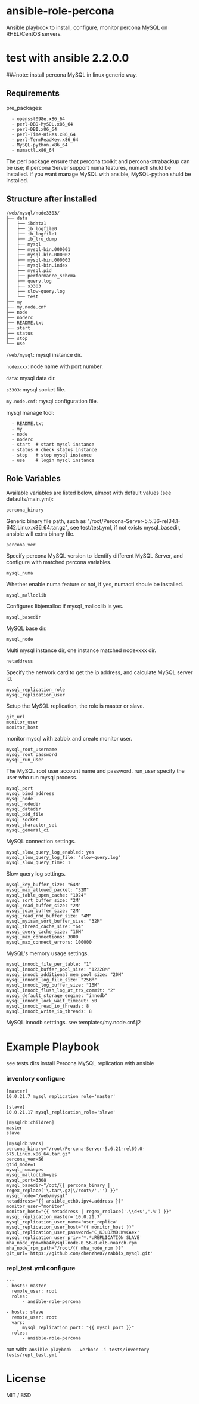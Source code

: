 # ansible-role-percona
Ansible playbook to install, configure, monitor percona MySQL on RHEL/CentOS servers.

# test with ansible 2.2.0.0

###note: install percona MySQL in linux generic way.

## Requirements

pre_packages:
```
  - openssl098e.x86_64
  - perl-DBD-MySQL.x86_64
  - perl-DBI.x86_64
  - perl-Time-HiRes.x86_64
  - perl-TermReadKey.x86_64
  - MySQL-python.x86_64
  - numactl.x86_64
```
The perl package ensure that percona toolkit and percona-xtrabackup can be use;
if percona Server support numa features, numactl shuld be installed. if you 
want manage MySQL with ansible, MySQL-python shuld be installed.

## Structure after installed
```
/web/mysql/node3303/
├── data
│   ├── ibdata1
│   ├── ib_logfile0
│   ├── ib_logfile1
│   ├── ib_lru_dump
│   ├── mysql
│   ├── mysql-bin.000001
│   ├── mysql-bin.000002
│   ├── mysql-bin.000003
│   ├── mysql-bin.index
│   ├── mysql.pid
│   ├── performance_schema
│   ├── query.log
│   ├── s3303
│   ├── slow-query.log
│   └── test
├── my
├── my.node.cnf
├── node
├── noderc
├── README.txt
├── start
├── status
├── stop
└── use
```
`/web/mysql`:  mysql instance dir.

`nodexxxx`:    node name with port number.

`data`:        mysql data dir.

`s3303`:       mysql socket file.

`my.node.cnf`: mysql configuration file.

mysql manage tool:
```
  - README.txt
  - my
  - node
  - noderc
  - start  # start mysql instance
  - status # check status instance
  - stop   # stop mysql instance
  - use    # login mysql instance
```

## Role Variables

Available variables are listed below, almost with default values (see defaults/main.yml):

```
percona_binary

```
Generic binary file path, such as "/root/Percona-Server-5.5.36-rel34.1-642.Linux.x86_64.tar.gz", 
see test/test.yml, if not exists mysql_basedir, ansible will extra binary file.

```
percona_ver
```

Specify percona MySQL version to identify different MySQL Server, and configure with matched 
percona variables.

```
mysql_numa
```

Whether enable numa feature or not, if yes, numactl shoule be installed.

```
mysql_malloclib
```

Configures libjemalloc if mysql_malloclib is yes.

```
mysql_basedir
```

MySQL base dir.

```
mysql_node
```

Multi mysql instance dir, one instance matched nodexxxx dir.

```
netaddress
```

Specify the network card to get the ip address, and calculate MySQL server id.

```
mysql_replication_role
mysql_replication_user
```
Setup the MySQL replication, the role is master or slave.

```
git_url
monitor_user
monitor_host
```
monitor mysql with zabbix and create monitor user.

```
mysql_root_username
mysql_root_password
mysql_run_user
```
The MySQL root user account name and password. run_user specify the user who run mysql process.

```
mysql_port
mysql_bind_address
mysql_node
mysql_nodedir
mysql_datadir
mysql_pid_file
mysql_socket
mysql_character_set
mysql_general_ci
```
MySQL connection settings.

```
mysql_slow_query_log_enabled: yes
mysql_slow_query_log_file: "slow-query.log"
mysql_slow_query_time: 1
```
Slow query log settings.

```
mysql_key_buffer_size: "64M"
mysql_max_allowed_packet: "32M"
mysql_table_open_cache: "1024"
mysql_sort_buffer_size: "2M"
mysql_read_buffer_size: "2M"
mysql_join_buffer_size: "2M"
mysql_read_rnd_buffer_size: "4M"
mysql_myisam_sort_buffer_size: "32M"
mysql_thread_cache_size: "64"
mysql_query_cache_size: "16M"
mysql_max_connections: 3000
mysql_max_connect_errors: 100000
```
MySQL's memory usage settings.

```
mysql_innodb_file_per_table: "1"
mysql_innodb_buffer_pool_size: "12228M"
mysql_innodb_additional_mem_pool_size: "20M"
mysql_innodb_log_file_size: "256M"
mysql_innodb_log_buffer_size: "16M"
mysql_innodb_flush_log_at_trx_commit: "2"
mysql_default_storage_engine: "innodb"
mysql_innodb_lock_wait_timeout: 50
mysql_innodb_read_io_threads: 8
mysql_innodb_write_io_threads: 8
```
MySQL innodb setttings. see templates/my.node.cnf.j2

# Example Playbook

see tests dirs
install Percona MySQL replication with ansible

### inventory configure
```
[master]
10.0.21.7 mysql_replication_role='master'

[slave]
10.0.21.17 mysql_replication_role='slave'

[mysqldb:children]
master
slave

[mysqldb:vars]
percona_binary="/root/Percona-Server-5.6.21-rel69.0-675.Linux.x86_64.tar.gz"
percona_ver=56
gtid_mode=1
mysql_numa=yes
mysql_malloclib=yes
mysql_port=3308
mysql_basedir="/opt/{{ percona_binary | regex_replace('\.tar\.gz|\/root\/','') }}"
mysql_node="/web/mysql"
netaddress="{{ ansible_eth0.ipv4.address }}"
monitor_user="monitor"
monitor_host="{{ netaddress | regex_replace('.\\d+$','.%') }}"
mysql_replication_master='10.0.21.7'
mysql_replication_user_name='user_replica'
mysql_replication_user_host="{{ monitor_host }}"
mysql_replication_user_password='C_KJuDZMDLWvCAex'
mysql_replication_user_priv='*.*:REPLICATION SLAVE'
mha_node_rpm=mha4mysql-node-0.56-0.el6.noarch.rpm
mha_node_rpm_path="/root/{{ mha_node_rpm }}"
git_url='https://github.com/chenzhe07/zabbix_mysql.git'
```

### repl_test.yml configure
```
---
- hosts: master
  remote_user: root
  roles:
      - ansible-role-percona

- hosts: slave
  remote_user: root
  vars:
      mysql_replication_port: "{{ mysql_port }}"
  roles:
      - ansible-role-percona
```

run with:
`ansible-playbook --verbose -i tests/inventory tests/repl_test.yml`

# License

MIT / BSD
